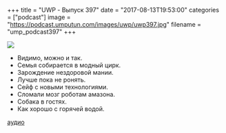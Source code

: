 +++
title = "UWP - Выпуск 397"
date = "2017-08-13T19:53:00"
categories = ["podcast"]
image = "https://podcast.umputun.com/images/uwp/uwp397.jpg"
filename = "ump_podcast397"
+++


![](https://podcast.umputun.com/images/uwp/uwp397.jpg)

- Видимо, можно и так. 
- Семья собирается в модный цирк.
- Зарождение нездоровой мании.
- Лучше пока не ронять.
- Сейф с новыми технологиями.
- Сломали мозг роботам амазона.
- Собака в гостях.
- Как хорошо с горячей водой.

[аудио](https://podcast.umputun.com/media/ump_podcast397.mp3)
<audio src="https://podcast.umputun.com/media/ump_podcast397.mp3" preload="none"></audio>